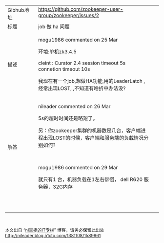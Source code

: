 <p><br></p>
<table>
 <tbody>
  <tr>
   <td width="123" valign="top">Gibhub地址</td>
   <td width="528" valign="top" class="selectTdClass"><a href="https://github.com/zookeeper-user-group/zookeeper/issues/2" title="" target="_blank">https://github.com/zookeeper-user-group/zookeeper/issues/2</a></td>
   <td width="18" valign="top"><br></td>
  </tr>
  <tr>
   <td width="123" valign="top">标题</td>
   <td width="528" valign="top" class="selectTdClass">job 做 ha 问题<span style="line-height:0px;"></span><span style="line-height:0px;"></span><span style="line-height:0px;"></span><span style="line-height:0px;"></span><span style="line-height:0px;"></span></td>
   <td width="18" valign="top"><br></td>
  </tr>
  <tr>
   <td>描述</td>
   <td class="selectTdClass"><p>mogu1986 commented on 25 Mar</p><p>环境:单机zk3.4.5&nbsp;</p><p>cleint : Curator 2.4 session timeout 5s connetion timeout 10s</p><p>我现在有一个job,想做HA功能,用的LeaderLatch , 经常出现LOST, ,不知道有啥折中办法没?</p></td>
   <td><br></td>
  </tr>
  <tr>
   <td>解答</td>
   <td class="selectTdClass"><p>nileader commented on 26 Mar</p><p>5s的超时时间还是略短了。</p><p>另：你zookeeper集群的机器数是几台，客户端进程出现LOST的时候，客户端和服务端的负载情况分别如何?</p><p><br></p><p>mogu1986 commented on 29 Mar</p><p>就只有1 台，机器负载在1左右徘徊， dell R620 服务器，32G内存</p></td>
   <td><br></td>
  </tr>
  <tr>
   <td><br></td>
   <td class="selectTdClass"><br></td>
   <td><br></td>
  </tr>
  <tr>
   <td><br></td>
   <td class="selectTdClass"><br></td>
   <td><br></td>
  </tr>
 </tbody>
</table>
<p><br></p>
<p>本文出自 “<a href="http://nileader.blog.51cto.com">ni掌柜的IT专栏</a>” 博客，请务必保留此出处<a href="http://nileader.blog.51cto.com/1381108/1589961">http://nileader.blog.51cto.com/1381108/1589961</a></p>
